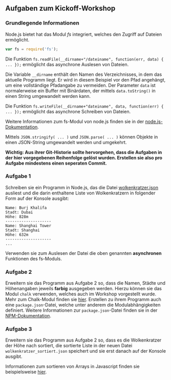 ## Aufgaben zum Kickoff-Workshop
### Grundlegende Informationen
Node.js bietet hat das Modul _fs_ integriert, welches den Zugriff auf Dateien ermöglicht.

```javascript
var fs = require('fs');
```

Die Funktion `fs.readFile(__dirname+"/dateiname", function(err, data) { ... });` ermöglicht das asynchrone Auslesen von Dateien.

Die Variable `__dirname` enthält den Namen des Verzeichnisses, in dem das aktuelle Programm liegt. Er wird in diesem Beispiel vor den Pfad angehängt, um eine vollständige Pfadangabe zu vermeiden. Der Parameter `data` ist normalerweise ein Buffer mit Binärdaten, der mittels `data.toString()` in einen String umgewandelt werden kann.

Die Funktion `fs.writeFile(__dirname+"dateiname", data, function(err) { ... });` ermöglicht das asynchrone Schreiben von Dateien.

Weitere Informationen zum fs-Modul von node.js finden sie in der [node.js-Dokumentation](https://nodejs.org/api/fs.html).

Mittels `JSON.stringify( ... )` und `JSON.parse( ... )` können Objekte in einen JSON-String umgewandelt werden und umgekehrt.


**Wichtig: Aus ihrer Git-Historie sollte hervorgehen, dass die Aufgaben in der hier vorgegebenen Reihenfolge gelöst wurden. Erstellen sie also pro Aufgabe mindestens einen seperaten Commit.**
### Aufgabe 1
Schreiben sie ein Programm in Node.js, das die Datei [wolkenkratzer.json](wolkenkratzer.json) ausliest und die darin enthaltene Liste von Wolkenkratzern in folgender Form auf der Konsole ausgibt:

```
Name: Burj Khalifa
Stadt: Dubai
Höhe: 828m
--------------------
Name: Shanghai Tower
Stadt: Shanghai
Höhe: 632m
--------------------
...
```

Verwenden sie zum Auslesen der Datei die oben genannten **asynchronen** Funktionen des fs-Moduls.

### Aufgabe 2
Erweitern sie das Programm aus Aufgabe 2 so, dass die Namen, Städte und Höhenangaben jeweils **farbig** ausgegeben werden. Hierzu können sie das Modul ```chalk``` verwenden, welches auch im Workshop vorgestellt wurde. Mehr zum Chalk-Modul finden sie [hier](https://www.npmjs.com/package/chalk). Erstellen zu ihrem Programm auch eine ```package.json```-Datei, welche unter anderem die Modulabhängigkeiten definiert. Weitere Informationen zur ```package.json```-Datei finden sie in der [NPM-Dokumentation](https://docs.npmjs.com/files/package.json).

### Aufgabe 3
Erweitern sie das Programm aus Aufgabe 2 so, dass es die Wolkenkratzer der Höhe nach sortiert, die sortierte Liste in der neuen Datei `wolkenkratzer_sortiert.json` speichert und sie erst danach auf der Konsole ausgibt.

Informationen zum sortieren von Arrays in Javascript finden sie beispielsweise [hier](https://developer.mozilla.org/en-US/docs/Web/JavaScript/Reference/Global_Objects/Array/sort).
